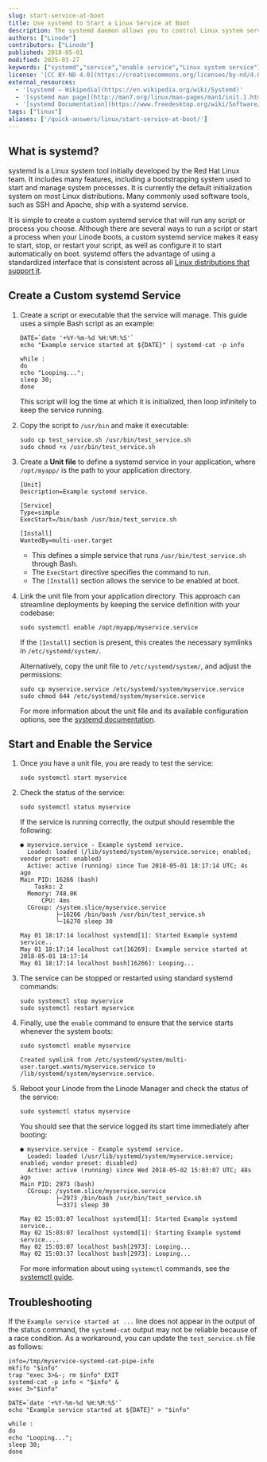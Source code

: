 ```yaml
---
slug: start-service-at-boot
title: Use systemd to Start a Linux Service at Boot
description: The systemd daemon allows you to control Linux system services. This guide shows how to configure a custom systemd service and enable it to start at boot.
authors: ["Linode"]
contributors: ["Linode"]
published: 2018-05-01
modified: 2025-03-27
keywords: ["systemd","service","enable service","Linux system service"]
license: '[CC BY-ND 4.0](https://creativecommons.org/licenses/by-nd/4.0)'
external_resources:
  - '[systemd – Wikipedia](https://en.wikipedia.org/wiki/Systemd)'
  - '[systemd man page](http://man7.org/linux/man-pages/man1/init.1.html)'
  - '[systemd Documentation](https://www.freedesktop.org/wiki/Software/systemd/)'
tags: ["linux"]
aliases: ['/quick-answers/linux/start-service-at-boot/']
---
```


## What is systemd?

systemd is a Linux system tool initially developed by the Red Hat Linux team. It includes many features, including a bootstrapping system used to start and manage system processes. It is currently the default initialization system on most Linux distributions. Many commonly used software tools, such as SSH and Apache, ship with a systemd service.

It is simple to create a custom systemd service that will run any script or process you choose. Although there are several ways to run a script or start a process when your Linode boots, a custom systemd service makes it easy to start, stop, or restart your script, as well as configure it to start automatically on boot. systemd offers the advantage of using a standardized interface that is consistent across all [Linux distributions that support it](https://en.wikipedia.org/wiki/Systemd#Adoption).

## Create a Custom systemd Service

1.  Create a script or executable that the service will manage. This guide uses a simple Bash script as an example:

    ```file {title="test_service.sh" lang="bash"}
    DATE=`date '+%Y-%m-%d %H:%M:%S'`
    echo "Example service started at ${DATE}" | systemd-cat -p info

    while :
    do
    echo "Looping...";
    sleep 30;
    done
    ```

    This script will log the time at which it is initialized, then loop infinitely to keep the service running.

2.  Copy the script to `/usr/bin` and make it executable:

    ```command
    sudo cp test_service.sh /usr/bin/test_service.sh
    sudo chmod +x /usr/bin/test_service.sh
    ```

3.  Create a **Unit file** to define a systemd service in your application, where `/opt/myapp/` is the path to your application directory.

    ```file {title="/opt/myapp/myservice.service"}
    [Unit]
    Description=Example systemd service.

    [Service]
    Type=simple
    ExecStart=/bin/bash /usr/bin/test_service.sh

    [Install]
    WantedBy=multi-user.target
    ```

      * This defines a simple service that runs `/usr/bin/test_service.sh` through Bash.
      * The `ExecStart` directive specifies the command to run.
      * The `[Install]` section allows the service to be enabled at boot.

4.  Link the unit file from your application directory. This approach can streamline deployments by keeping the service definition with your codebase:

    ```command
    sudo systemctl enable /opt/myapp/myservice.service
    ```

    If the `[Install]` section is present, this creates the necessary symlinks in `/etc/systemd/system/`.

    Alternatively, copy the unit file to `/etc/systemd/system/`, and adjust the permissions:

    ```command
    sudo cp myservice.service /etc/systemd/system/myservice.service
    sudo chmod 644 /etc/systemd/system/myservice.service
    ```

    For more information about the unit file and its available configuration options, see the [systemd documentation](https://www.freedesktop.org/wiki/Software/systemd/).

## Start and Enable the Service

1.  Once you have a unit file, you are ready to test the service:

    ```command
    sudo systemctl start myservice
    ```

2.  Check the status of the service:

    ```command
    sudo systemctl status myservice
    ```

    If the service is running correctly, the output should resemble the following:

    ```output
    ● myservice.service - Example systemd service.
      Loaded: loaded (/lib/systemd/system/myservice.service; enabled; vendor preset: enabled)
      Active: active (running) since Tue 2018-05-01 18:17:14 UTC; 4s ago
    Main PID: 16266 (bash)
        Tasks: 2
      Memory: 748.0K
          CPU: 4ms
      CGroup: /system.slice/myservice.service
              ├─16266 /bin/bash /usr/bin/test_service.sh
              └─16270 sleep 30

    May 01 18:17:14 localhost systemd[1]: Started Example systemd service..
    May 01 18:17:14 localhost cat[16269]: Example service started at 2018-05-01 18:17:14
    May 01 18:17:14 localhost bash[16266]: Looping...
    ```

3.  The service can be stopped or restarted using standard systemd commands:

    ```command
    sudo systemctl stop myservice
    sudo systemctl restart myservice
    ```

4.  Finally, use the `enable` command to ensure that the service starts whenever the system boots:

    ```command
    sudo systemctl enable myservice
    ```

    ```output
    Created symlink from /etc/systemd/system/multi-user.target.wants/myservice.service to /lib/systemd/system/myservice.service.
    ```

5.  Reboot your Linode from the Linode Manager and check the status of the service:

    ```command
    sudo systemctl status myservice
    ```

    You should see that the service logged its start time immediately after booting:

    ```output
    ● myservice.service - Example systemd service.
      Loaded: loaded (/usr/lib/systemd/system/myservice.service; enabled; vendor preset: disabled)
      Active: active (running) since Wed 2018-05-02 15:03:07 UTC; 48s ago
    Main PID: 2973 (bash)
      CGroup: /system.slice/myservice.service
              ├─2973 /bin/bash /usr/bin/test_service.sh
              └─3371 sleep 30

    May 02 15:03:07 localhost systemd[1]: Started Example systemd service..
    May 02 15:03:07 localhost systemd[1]: Starting Example systemd service....
    May 02 15:03:07 localhost bash[2973]: Looping...
    May 02 15:03:37 localhost bash[2973]: Looping...
    ```

    For more information about using `systemctl` commands, see the [systemctl guide](/docs/guides/introduction-to-systemctl).

## Troubleshooting

If the `Example service started at ...` line does not appear in the output of the status command, the `systemd-cat` output may not be reliable because of a race condition. As a workaround, you can update the `test_service.sh` file as follows:

```file {title="test_service.sh" lang="bash"}
info=/tmp/myservice-systemd-cat-pipe-info
mkfifo "$info"
trap "exec 3>&-; rm $info" EXIT
systemd-cat -p info < "$info" &
exec 3>"$info"

DATE=`date '+%Y-%m-%d %H:%M:%S'`
echo "Example service started at ${DATE}" > "$info"

while :
do
echo "Looping...";
sleep 30;
done
```
